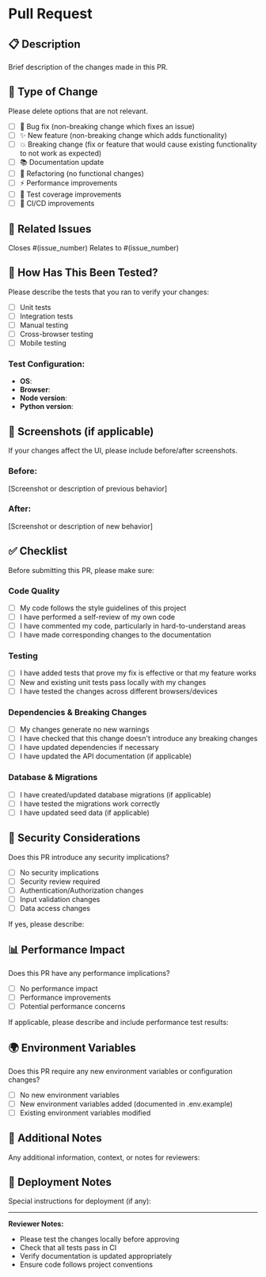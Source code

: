 # Pull Request

## 📋 Description
Brief description of the changes made in this PR.

## 🔄 Type of Change
Please delete options that are not relevant.

- [ ] 🐛 Bug fix (non-breaking change which fixes an issue)
- [ ] ✨ New feature (non-breaking change which adds functionality)
- [ ] 💥 Breaking change (fix or feature that would cause existing functionality to not work as expected)
- [ ] 📚 Documentation update
- [ ] 🔧 Refactoring (no functional changes)
- [ ] ⚡ Performance improvements
- [ ] 🧪 Test coverage improvements
- [ ] 🚀 CI/CD improvements

## 🔗 Related Issues
Closes #(issue_number)
Relates to #(issue_number)

## 🧪 How Has This Been Tested?
Please describe the tests that you ran to verify your changes:

- [ ] Unit tests
- [ ] Integration tests
- [ ] Manual testing
- [ ] Cross-browser testing
- [ ] Mobile testing

### Test Configuration:
- **OS**: 
- **Browser**: 
- **Node version**: 
- **Python version**: 

## 📸 Screenshots (if applicable)
If your changes affect the UI, please include before/after screenshots.

### Before:
[Screenshot or description of previous behavior]

### After:
[Screenshot or description of new behavior]

## ✅ Checklist
Before submitting this PR, please make sure:

### Code Quality
- [ ] My code follows the style guidelines of this project
- [ ] I have performed a self-review of my own code
- [ ] I have commented my code, particularly in hard-to-understand areas
- [ ] I have made corresponding changes to the documentation

### Testing
- [ ] I have added tests that prove my fix is effective or that my feature works
- [ ] New and existing unit tests pass locally with my changes
- [ ] I have tested the changes across different browsers/devices

### Dependencies & Breaking Changes
- [ ] My changes generate no new warnings
- [ ] I have checked that this change doesn't introduce any breaking changes
- [ ] I have updated dependencies if necessary
- [ ] I have updated the API documentation (if applicable)

### Database & Migrations
- [ ] I have created/updated database migrations (if applicable)
- [ ] I have tested the migrations work correctly
- [ ] I have updated seed data (if applicable)

## 🔐 Security Considerations
Does this PR introduce any security implications?

- [ ] No security implications
- [ ] Security review required
- [ ] Authentication/Authorization changes
- [ ] Input validation changes
- [ ] Data access changes

If yes, please describe:

## 📊 Performance Impact
Does this PR have any performance implications?

- [ ] No performance impact
- [ ] Performance improvements
- [ ] Potential performance concerns

If applicable, please describe and include performance test results:

## 🌍 Environment Variables
Does this PR require any new environment variables or configuration changes?

- [ ] No new environment variables
- [ ] New environment variables added (documented in .env.example)
- [ ] Existing environment variables modified

## 📝 Additional Notes
Any additional information, context, or notes for reviewers:

## 🎯 Deployment Notes
Special instructions for deployment (if any):

---

**Reviewer Notes:**
- Please test the changes locally before approving
- Check that all tests pass in CI
- Verify documentation is updated appropriately
- Ensure code follows project conventions